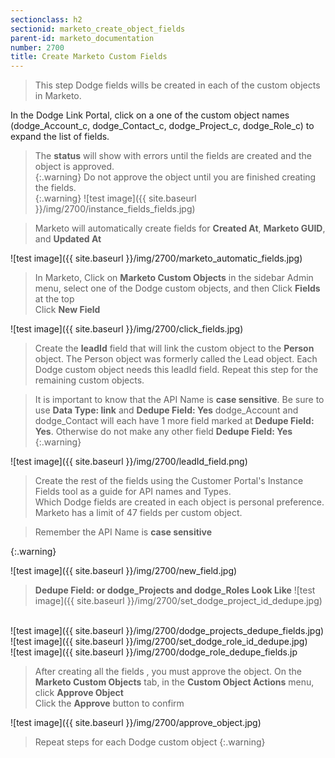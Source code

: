 ```yaml
---
sectionclass: h2
sectionid: marketo_create_object_fields
parent-id: marketo_documentation
number: 2700
title: Create Marketo Custom Fields
---
```



>This step Dodge fields wills be created in each of the custom objects in Marketo. 

In the Dodge Link Portal, click on a one of the custom object names (dodge_Account_c, dodge_Contact_c, dodge_Project_c, dodge_Role_c) to expand the list of fields. 

>The **status** will show with errors until the fields are created and the object is approved.  
{:.warning}
>Do not approve the object until you are finished creating the fields.    
{:.warning}
![test image]({{ site.baseurl }}/img/2700/instance_fields_fields.jpg)

>Marketo will automatically create fields for **Created At**, **Marketo GUID**, and **Updated At**

![test image]({{ site.baseurl }}/img/2700/marketo_automatic_fields.jpg)

>In Marketo, Click on **Marketo Custom Objects** in the sidebar Admin menu, select one of the Dodge custom objects, and then Click **Fields** at the top  
Click **New Field**   

![test image]({{ site.baseurl }}/img/2700/click_fields.jpg)


>Create the **leadId** field that will link the custom object to the **Person** object.  The Person object was formerly called the Lead object. Each Dodge custom object needs this leadId field. Repeat this step for the remaining custom objects. 

>It is important to know that the API Name is **case sensitive**.
>Be sure to use **Data Type: link** and **Dedupe Field: Yes** 
> dodge_Account and dodge_Contact will each have 1 more field marked at **Dedupe Field: Yes**.  Otherwise do not make any other field **Dedupe Field: Yes**   
{:.warning}

![test image]({{ site.baseurl }}/img/2700/leadId_field.png)

>Create the rest of the fields using the Customer Portal's Instance Fields tool as a guide for API names and Types.
<br> Which Dodge fields are created in each object is personal preference.  Marketo has a limit of 47 fields per custom object. 

>Remember the API Name is **case sensitive**  
   
{:.warning}

![test image]({{ site.baseurl }}/img/2700/new_field.jpg)

>**Dedupe Field: or dodge_Projects and dodge_Roles Look Like**
![test image]({{ site.baseurl }}/img/2700/set_dodge_project_id_dedupe.jpg)
<br>
![test image]({{ site.baseurl }}/img/2700/dodge_projects_dedupe_fields.jpg)
<br>
![test image]({{ site.baseurl }}/img/2700/set_dodge_role_id_dedupe.jpg)
<br>
![test image]({{ site.baseurl }}/img/2700/dodge_role_dedupe_fields.jp

>After creating all the fields , you must approve the object.
On the **Marketo Custom Objects** tab, in the **Custom Object Actions** menu, click **Approve Object**  
Click the **Approve** button to confirm

![test image]({{ site.baseurl }}/img/2700/approve_object.jpg)

>Repeat steps for each Dodge custom object
{:.warning}
